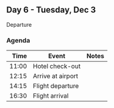 ## Day 6 - Tuesday, Dec 3

Departure


### Agenda

| Time | Event            | Notes |
|-----:|------------------|-------|
| 11:00|Hotel check-out   |       |
| 12:15|Arrive at airport |       |
| 14:15|Flight departure  |       |
| 16:30|Flight arrival    |       |

